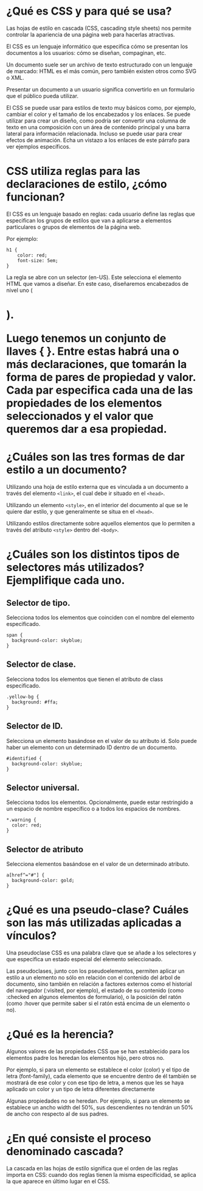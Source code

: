 # ¿Qué es CSS y para qué se usa?

Las hojas de estilo en cascada (CSS, cascading style sheets) nos permite controlar la apariencia de una página web para hacerlas atractivas.

El CSS es un lenguaje informático que especifica cómo se presentan los documentos a los usuarios: cómo se diseñan, compaginan, etc.

Un documento suele ser un archivo de texto estructurado con un lenguaje de marcado: HTML es el más común, pero también existen otros como SVG o XML.

Presentar un documento a un usuario significa convertirlo en un formulario que el público pueda utilizar.

El CSS se puede usar para estilos de texto muy básicos como, por ejemplo, cambiar el color y el tamaño de los encabezados y los enlaces. Se puede utilizar para crear un diseño, como podría ser convertir una columna de texto en una composición con un área de contenido principal y una barra lateral para información relacionada. Incluso se puede usar para crear efectos de animación. Echa un vistazo a los enlaces de este párrafo para ver ejemplos específicos.

# CSS utiliza reglas para las declaraciones de estilo, ¿cómo funcionan?

El CSS es un lenguaje basado en reglas: cada usuario define las reglas que especifican los grupos de estilos que van a aplicarse a elementos particulares o grupos de elementos de la página web.

Por ejemplo:
```
h1 {
    color: red;
    font-size: 5em;
}
```

La regla se abre con un selector (en-US). Este selecciona el elemento HTML que vamos a diseñar. En este caso, diseñaremos encabezados de nivel uno (<h1>).

Luego tenemos un conjunto de llaves { }. Entre estas habrá una o más declaraciones, que tomarán la forma de pares de propiedad y valor. Cada par especifica cada una de las propiedades de los elementos seleccionados y el valor que queremos dar a esa propiedad.

# ¿Cuáles son las tres formas de dar estilo a un documento?

Utilizando una hoja de estilo externa que es vinculada a un documento a través del elemento `<link>`, el cual debe ir situado en el `<head>`.

Utilizando un elemento `<style>`, en el interior del documento al que se le quiere dar estilo, y que generalmente se situa en el `<head>`.

Utilizando estilos directamente sobre aquellos elementos que lo permiten a través del atributo `<style>` dentro del `<body>`. 

# ¿Cuáles son los distintos tipos de selectores más utilizados? Ejemplifique cada uno.

## Selector de tipo.

Selecciona todos los elementos que coinciden con el nombre del elemento especificado.

```
span {
  background-color: skyblue;
}
```

## Selector de clase.

Selecciona todos los elementos que tienen el atributo de class especificado.

```
.yellow-bg {
  background: #ffa;
}
```

## Selector de ID.

Selecciona un elemento basándose en el valor de su atributo id. Solo puede haber un elemento con un determinado ID dentro de un documento.

```
#identified {
  background-color: skyblue;
}
```

## Selector universal.

Selecciona todos los elementos. Opcionalmente, puede estar restringido a un espacio de nombre específico o a todos los espacios de nombres.

```
*.warning {
  color: red;
}
```

## Selector de atributo

Selecciona elementos basándose en el valor de un determinado atributo.

```
a[href^="#"] {
  background-color: gold;
}
```

# ¿Qué es una pseudo-clase? Cuáles son las más utilizadas aplicadas a vínculos?

Una pseudoclase CSS es una palabra clave que se añade a los selectores y que especifica un estado especial del elemento seleccionado.

Las pseudoclases, junto con los pseudoelementos, permiten aplicar un estilo a un elemento no sólo en relación con el contenido del árbol de documento, sino también en relación a factores externos como el historial del navegador (:visited, por ejemplo), el estado de su contenido (como :checked en algunos elementos de formulario), o la posición del ratón (como :hover que permite saber si el ratón está encima de un elemento o no).

# ¿Qué es la herencia? 

Algunos valores de las propiedades CSS que se han establecido para los elementos padre los heredan los elementos hijo, pero otros no.

Por ejemplo, si para un elemento se establece el color (color) y el tipo de letra (font-family), cada elemento que se encuentre dentro de él también se mostrará de ese color y con ese tipo de letra, a menos que les se haya aplicado un color y un tipo de letra diferentes directamente

Algunas propiedades no se heredan. Por ejemplo, si para un elemento se establece un ancho width del 50%, sus descendientes no tendrán un 50% de ancho con respecto al de sus padres.

# ¿En qué consiste el proceso denominado cascada?

La cascada en las hojas de estilo significa que el orden de las reglas importa en CSS: cuando dos reglas tienen la misma especificidad, se aplica la que aparece en último lugar en el CSS.